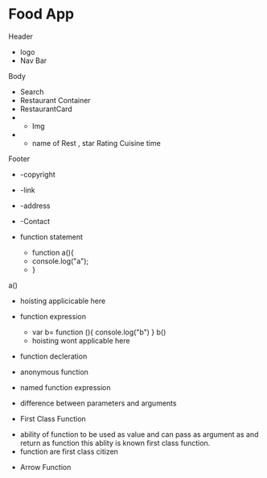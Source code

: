   # Food App
Header 
*  logo
*  Nav Bar
  
Body

*    Search
*    Restaurant Container 
*    RestaurantCard
*    - Img
*    - name of Rest , star Rating Cuisine time 

Footer

*    -copyright
*    -link
*    -address
*    -Contact     


*  function statement 
   - function a(){
   - console.log("a");
   - }

  a()
  - hoisting applicicable here
  
*  function expression
   - var b= function (){
      console.log("b")
   }
   b()
   - hoisting wont applicable here

*  function decleration 
*  anonymous function
*  named function expression
*  difference between parameters and arguments
*  First Class Function 
 - ability of function to be used as value and can pass as argument as and return as function this ablity is known first class function.
 - function are first class citizen
*  Arrow Function
